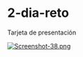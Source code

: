 # 2-dia-reto
Tarjeta de presentación


[![Screenshot-38.png](https://i.postimg.cc/8CYsLBdK/Screenshot-38.png)](https://postimg.cc/t1hXj6MW)